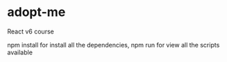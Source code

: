 # adopt-me
React v6 course

npm install for install all the dependencies,
npm run for view all the scripts available
